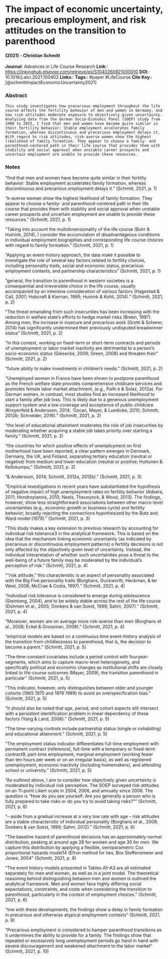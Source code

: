 # The impact of economic uncertainty, precarious employment, and risk attitudes on the transition to parenthood
#### (2021) - Christian Schmitt
**Journal**: Advances in Life Course Research
**Link**:: https://linkinghub.elsevier.com/retrieve/pii/S1040260821000010
**DOI**:: 10.1016/j.alcr.2021.100402
**Links**:: 
**Tags**:: #paper #LifeCourse 
**Cite Key**:: [@schmittImpactEconomicUncertainty2021]

### Abstract

```
This study investigates how precarious employment throughout the life course affects the fertility behavior of men and women in Germany, and how risk attitudes moderate exposure to objectively given uncertainty. Analyzing data from the German Socio-Economic Panel (SOEP) study from 1990 to 2015, I find that men and women have become quite similar in their fertility behavior: Stable employment accelerates family formation, whereas discontinuous and precarious employment delays it. With regard to risk attitudes, risk-averse women show the highest likelihood of family formation. They appear to choose a family- and parenthood-centered path in their life course that provides them with stability and social approval when unstable career prospects and uncertain employment are unable to provide these resources.
```

### Notes

“find that men and women have become quite similar in their fertility behavior: Stable employment accelerates family formation, whereas discontinuous and precarious employment delays it.” (Schmitt, 2021, p. 1)

“k-averse women show the highest likelihood of family formation. They appear to choose a family- and parenthood-centered path in their life course that provides them with stability and social approval when unstable career prospects and uncertain employment are unable to provide these resources.” (Schmitt, 2021, p. 1)

“Taking into account the multidimensionality of the life course (Buhr & Huinink, 2014), I consider the accumulation of disadvantageous conditions in individual employment biographies and corresponding life course choices with regard to family formation.” (Schmitt, 2021, p. 1)

“Applying an event-history approach, the data make it possible to investigate the role of several key factors related to fertility choices, including personality traits, social and economic status, precarious employment contexts, and partnership characteristics” (Schmitt, 2021, p. 1)

“general, the transition to parenthood in western societies is a consequential and irreversible choice in the life course, usually accompanied by an intensive consideration of various factors (Hagestad & Call, 2007; Hobcraft & Kiernan, 1995; Huinink & Kohli, 2014).” (Schmitt, 2021, p. 2)

“The threat emanating from such insecurities has been increasing with the reduction in welfare state’s efforts to hedge market risks (Breen, 1997). Among men, the increase in insecure and precarious work (Grotti & Scherer, 2014) has significantly undermined their previously undisputed breadwinner status” (Schmitt, 2021, p. 2)

“In this context, working on fixed-term or short-term contracts and periods of unemployment or labor market inactivity are detrimental to a person’s socio-economic status (Giesecke, 2009; Green, 2008) and threaten their” (Schmitt, 2021, p. 2)

“future ability to make investments in children’s needs.” (Schmitt, 2021, p. 2)

“Unemployed women in France have been shown to postpone parenthood as the French welfare state provides comprehensive childcare services and promotes female labor market attachment, (e.g., Pailh ́e & Solaz, 2012a). For German women, in contrast, most studies find an increased likelihood to start a family after job loss. This is likely due to a generous unemployment support system and a low coverage and acceptance of public childcare (Kreyenfeld & Andersson, 2014; ̈ Ozcan, Mayer, & Luedicke, 2010; Schmitt, 2012b; Schneider, 2016).” (Schmitt, 2021, p. 2)

“the level of educational attainment moderates the role of job insecurities by moderating whether acquiring a stable job takes priority over starting a family.” (Schmitt, 2021, p. 2)

“the countries for which positive effects of unemployment on first motherhood have been reported, a clear pattern emerges in Denmark, Germany, the UK, and Finland, separating tertiary education (neutral or negative) from medium and lower education (neutral or positive; Huttunen & Kellokumpu,” (Schmitt, 2021, p. 2)

“& Andersson, 2014; Schmitt, 2012a, 2012b).” (Schmitt, 2021, p. 3)

“Empirical investigations in recent years have substantiated the hypothesis of negative impact of high unemployment rates on fertility behavior (Adsera, 2011; Hondroyiannis, 2010; Neels, Theunynck, & Wood, 2013). The findings, however, show less straightforward associations between other macro-level uncertainties (e.g., economic growth or business cycle) and fertility behavior, broadly rejecting the connections hypothesized by the Butz and Ward model (1979).” (Schmitt, 2021, p. 3)

“This study makes a key extension to previous research by accounting for individual risk tolerance3 in the analytical framework. This is based on the idea that the mechanism linking economic uncertainty (as indicated by precarious or discontinuous employment patterns) o fertility decisions is not only affected by the objectively given level of uncertainty. Instead, the individual interpretation of whether such uncertainties pose a threat to the well-being of a future family may be moderated by the individual’s perception of risk.” (Schmitt, 2021, p. 4)

““risk attitude,” this characteristic is an aspect of personality associated with the Big Five personality traits (Borghans, Duckworth, Heckman, & ter Weel, 2008; McCrae & Costa, 1997).” (Schmitt, 2021, p. 4)

“Individual risk tolerance is considered to emerge during adolescence (Steinberg, 2004), and to be widely stable across the rest of the life course (Dohmen et al., 2005; Donkers & van Soest, 1999; Sahm, 2007).” (Schmitt, 2021, p. 4)

“Moreover, women are on average more risk-averse than men (Borghans et al., 2008; Eckel & Grossman, 2008).” (Schmitt, 2021, p. 4)

“empirical models are based on a continuous time event-history analysis of the transition from childlessness to parenthood, that is, the decision to become a parent.” (Schmitt, 2021, p. 5)

“The time-constant covariates include a period control with fouryear-segments, which aims to capture macro-level heterogeneity, and specifically political and economic changes as institutional shifts are closely linked to life-course outcomes (Mayer, 2009), the transition parenthood in particular” (Schmitt, 2021, p. 5)

“This indicator, however, only distinguishes between older and younger cohorts (1965 1975 and 1976 1989) to avoid an overspecification bias.” (Schmitt, 2021, p. 5)

“It should also be noted that age, period, and cohort aspects still intersect with a persistent identification problem in linear dependency of these factors (Yang & Land, 2008).” (Schmitt, 2021, p. 5)

“The time-varying controls include partnership status (single or cohabiting) and educational attainment.” (Schmitt, 2021, p. 5)

“The employment status indicator differentiates full-time employment with permanent contract (reference), full-time with a temporary or fixed-term contract9, part-time employment, marginal employment (working fewer than ten hours per week or on an irregular basis), as well as registered unemployment, economic inactivity (including homemakers), and attending school or university.” (Schmitt, 2021, p. 5)

“As outlined above, I aim to consider how objectively given uncertainty is moderated by individual risk perception. The SOEP surveyed risk attitudes on an 11-point Likert scale in 2004, 2006, and annually since 2008. The question is “How do you see yourself: Are you generally a person who is fully prepared to take risks or do you try to avoid taking risks?”” (Schmitt, 2021, p. 6)

“– aside from a gradual increase at a very low rate with age – risk attitudes are a stable characteristic of individual personality (Borghans et al., 2008; Donkers & van Soest, 1999; Sahm, 2012).” (Schmitt, 2021, p. 6)

“The baseline hazard of parenthood decisions has an approximately normal distribution, peaking at around age 28 for women and age 30 for men. We capture this distribution by applying a flexible, semiparametric Cox proportional hazards model14 (Efron method for ties, Box Steffensmeier and Jones, 2004” (Schmitt, 2021, p. 6)

“The event history models presented in Tables A1–A3 are all estimated separately for men and women, as well as in a joint model. The theoretical reasoning behind distinguishing between men and women is outlined the analytical framework. Men and women face highly differing social expectations, constraints, and costs when considering the transition to parenthood, particularly in the context of employment choices.” (Schmitt, 2021, p. 6)

“line with these developments, the findings show a delay in family formation in precarious and otherwise atypical employment contexts” (Schmitt, 2021, p. 9)

“Precarious employment is considered to hamper parenthood transitions as it undermines the ability to provide for a family. The findings show that repeated or excessively long unemployment periods go hand in hand with severe discouragement and weakened attachment to the labor market” (Schmitt, 2021, p. 10)